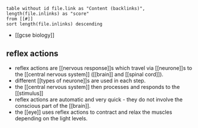 
```dataview
table without id file.link as "Content (backlinks)", length(file.inlinks) as "score"
from [[#]]
sort length(file.inlinks) descending
```

- [[gcse biology]]


## reflex actions

- reflex actions are [[nervous response]]s which travel via [[neurone]]s to the [[central nervous system]] ([[brain]] and [[spinal cord]]).
- different [[types of neurone]]s are used in each step.
- the [[central nervous system]] then processes and responds to the [[stimulus]]
- reflex actions are automatic and very quick - they do not involve the conscious part of the [[brain]].
- the [[eye]] uses reflex actions to contract and relax the muscles depending on the light levels.
